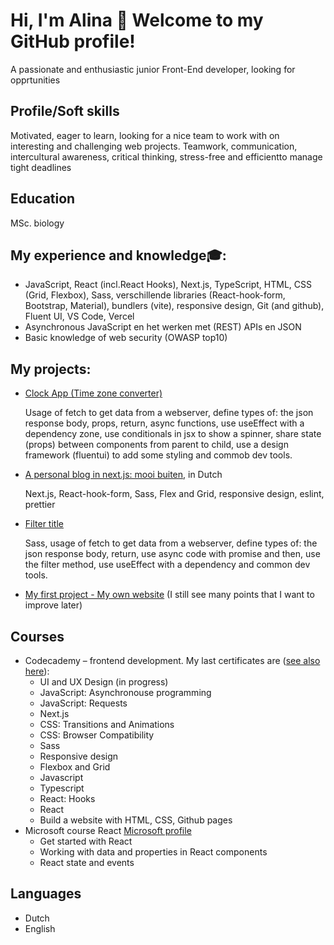 # Hi, I'm Alina 👋 Welcome to my GitHub profile!

A passionate and enthusiastic junior Front-End developer, looking for opprtunities
 
## Profile/Soft skills
 
Motivated, eager to learn, looking for a nice team to work with on interesting and challenging web projects.
Teamwork, communication, intercultural awareness, critical thinking, stress-free and efficientto manage tight deadlines 

## Education

MSc. biology

## My experience and knowledge🎓:

- JavaScript, React (incl.React Hooks), Next.js, TypeScript, HTML, CSS (Grid, Flexbox), Sass, verschillende libraries (React-hook-form, Bootstrap, Material), bundlers (vite), responsive design, Git (and github), Fluent UI, VS Code, Vercel
- Asynchronous JavaScript en het werken met (REST) APIs en JSON
- Basic knowledge of web security (OWASP top10)


## My projects:

- <a href="https://github.com/Mees100/clock-app"> Clock App (Time zone converter)</a>
 
  Usage of fetch to get data from a webserver, define types of: the json response body, props, return, async functions, use useEffect with a dependency zone, use conditionals in jsx to show a spinner, share state (props) between components from parent to child, use a design framework (fluentui) to add some styling and commob dev tools.

- [A personal blog in next.js: mooi buiten](https://my-next-app-gilt-omega.vercel.app/), in Dutch
  
  Next.js, React-hook-form, Sass, Flex and Grid, responsive design, eslint, prettier

- [Filter title](https://mees100.github.io/my-project3/)  

  Sass, usage of fetch to get data from a webserver, define types of: the json response body, return, use async code with promise and then, use the filter method, use useEffect with a dependency and common dev tools.
   

- <a href="https://github.com/Mees100/Mees100.github.io">My first project - My own website</a> (I still see many points that I want to improve later)

## Сourses

- Codecademy – frontend development.
  My last certificates are ([see also here](https://www.codecademy.com/profiles/Alina100)):
    - UI and UX Design (in progress)
    - JavaScript: Asynchronouse programming
    - JavaScript: Requests
    - Next.js
    - CSS: Transitions and Animations
    - CSS: Browser Compatibility
    - Sass
    - Responsive design
    - Flexbox and Grid
    - Javascript
    - Typescript
    - React: Hooks
    - React
    - Build a website with HTML, CSS, Github pages
- Microsoft course React [Microsoft profile](https://learn.microsoft.com/en-us/users/alinak-1018/)
    - Get started with React
    - Working with data and properties in React components
    - React state and events
  
## Languages

- Dutch
- English
 
  





